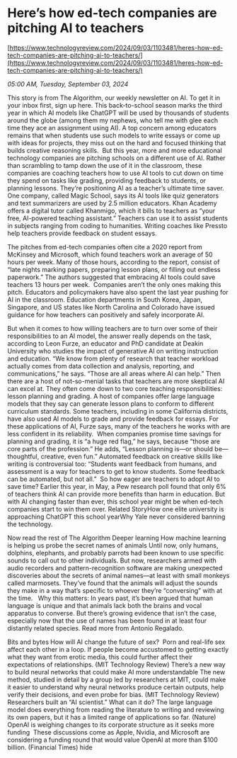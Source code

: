 # Here’s how ed-tech companies are pitching AI to teachers

[https://www.technologyreview.com/2024/09/03/1103481/heres-how-ed-tech-companies-are-pitching-ai-to-teachers/](https://www.technologyreview.com/2024/09/03/1103481/heres-how-ed-tech-companies-are-pitching-ai-to-teachers/)

*05:00 AM, Tuesday, September 03, 2024*

This story is from The Algorithm, our weekly newsletter on AI. To get it in your inbox first, sign up here. This back-to-school season marks the third year in which AI models like ChatGPT will be used by thousands of students around the globe (among them my nephews, who tell me with glee each time they ace an assignment using AI). A top concern among educators remains that when students use such models to write essays or come up with ideas for projects, they miss out on the hard and focused thinking that builds creative reasoning skills.   But this year, more and more educational technology companies are pitching schools on a different use of AI. Rather than scrambling to tamp down the use of it in the classroom, these companies are coaching teachers how to use AI tools to cut down on time they spend on tasks like grading, providing feedback to students, or planning lessons. They’re positioning AI as a teacher’s ultimate time saver.  One company, called Magic School, says its AI tools like quiz generators and text summarizers are used by 2.5 million educators. Khan Academy offers a digital tutor called Khanmigo, which it bills to teachers as “your free, AI-powered teaching assistant.” Teachers can use it to assist students in subjects ranging from coding to humanities. Writing coaches like Pressto help teachers provide feedback on student essays.

The pitches from ed-tech companies often cite a 2020 report from McKinsey and Microsoft, which found teachers work an average of 50 hours per week. Many of those hours, according to the report, consist of “late nights marking papers, preparing lesson plans, or filling out endless paperwork.” The authors suggested that embracing AI tools could save teachers 13 hours per week.  Companies aren’t the only ones making this pitch. Educators and policymakers have also spent the last year pushing for AI in the classroom. Education departments in South Korea, Japan, Singapore, and US states like North Carolina and Colorado have issued guidance for how teachers can positively and safely incorporate AI.

But when it comes to how willing teachers are to turn over some of their responsibilities to an AI model, the answer really depends on the task, according to Leon Furze, an educator and PhD candidate at Deakin University who studies the impact of generative AI on writing instruction and education. “We know from plenty of research that teacher workload actually comes from data collection and analysis, reporting, and communications,” he says. “Those are all areas where AI can help.” Then there are a host of not-so-menial tasks that teachers are more skeptical AI can excel at. They often come down to two core teaching responsibilities: lesson planning and grading. A host of companies offer large language models that they say can generate lesson plans to conform to different curriculum standards. Some teachers, including in some California districts, have also used AI models to grade and provide feedback for essays. For these applications of AI, Furze says, many of the teachers he works with are less confident in its reliability.  When companies promise time savings for planning and grading, it is “a huge red flag,” he says, because “those are core parts of the profession.” He adds, “Lesson planning is—or should be—thoughtful, creative, even fun.” Automated feedback on creative skills like writing is controversial too: “Students want feedback from humans, and assessment is a way for teachers to get to know students. Some feedback can be automated, but not all.”   So how eager are teachers to adopt AI to save time? Earlier this year, in May, a Pew research poll found that only 6% of teachers think AI can provide more benefits than harm in education. But with AI changing faster than ever, this school year might be when ed-tech companies start to win them over. Related StoryHow one elite university is approaching ChatGPT this school yearWhy Yale never considered banning the technology.

Now read the rest of The Algorithm  Deeper learning How machine learning is helping us probe the secret names of animals Until now, only humans, dolphins, elephants, and probably parrots had been known to use specific sounds to call out to other individuals. But now, researchers armed with audio recorders and pattern-recognition software are making unexpected discoveries about the secrets of animal names—at least with small monkeys called marmosets. They’ve found that the animals will adjust the sounds they make in a way that’s specific to whoever they’re “conversing” with at the time.   Why this matters: In years past, it’s been argued that human language is unique and that animals lack both the brains and vocal apparatus to converse. But there’s growing evidence that isn’t the case, especially now that the use of names has been found in at least four distantly related species. Read more from Antonio Regalado.

Bits and bytes How will AI change the future of sex?  Porn and real-life sex affect each other in a loop. If people become accustomed to getting exactly what they want from erotic media, this could further affect their expectations of relationships. (MIT Technology Review) There’s a new way to build neural networks that could make AI more understandable The new method, studied in detail by a group led by researchers at MIT, could make it easier to understand why neural networks produce certain outputs, help verify their decisions, and even probe for bias. (MIT Technology Review) Researchers built an “AI scientist.” What can it do? The large language model does everything from reading the literature to writing and reviewing its own papers, but it has a limited range of applications so far. (Nature) OpenAI is weighing changes to its corporate structure as it seeks more funding  These discussions come as Apple, Nvidia, and Microsoft are considering a funding round that would value OpenAI at more than $100 billion. (Financial Times) hide

